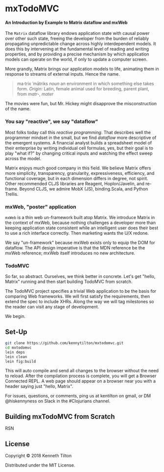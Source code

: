 # mxTodoMVC
#### An Introduction by Example to Matrix dataflow and mxWeb

The `Matrix` dataflow library endows application state with causal power over other such state, freeing the developer from the burden of reliably propagating unpredictable change across highly interdependent models. It does this by intervening at the fundamental level of reading and writing properties, and by providing a precise mechanism by which application models can operate on the world, if only to update a computer screen.

More grandly, Matrix brings our application models to life, animating them in response to streams of external inputs. Hence the name.

> ma·trix ˈmātriks *noun* an environment in which something else takes form. *Origin:* Latin, female animal used for breeding, parent plant, from *matr-*, *mater*

The movies were fun, but Mr. Hickey might disapprove the misconstruction of the name.

### You say "reactive", we say "dataflow"
Most folks today call this _reactive programming_. That describes well the programmer mindset in the small, but we find _dataflow_ more descriptive of the emergent systems. A financial analyst builds a spreadsheet model of their enterprise by writing individual cell formulas, yes, but their goal is to play "what if?" by changing critical inputs and watching the effect sweep across the model.

Matrix enjoys much good company in this field. We believe Matrix offers more simplicity, transparency, granularity, expressiveness, efficiency, and functional coverage, but in each dimension differs in degree, not spirit. Other recommended CLJS libraries are Reagent, Hoplon/Javelin, and re-frame. Beyond CLJS, we admire MobX (JS), binding.Scala, and Python Trellis.

### mxWeb, "poster" application
`mxWeb` is a thin web un-framework built atop Matrix. We introduce Matrix in the context of mxWeb, because nothing challenges a developer more than keeping application state consistent while an intelligent user does their best to use a rich interface correctly. Then marketing wants the U/X redone.

We say "un-framework" because mxWeb  exists only to equip the DOM for dataflow. The API design imperative is that the MDN reference be the mxWeb reference; mxWeb itself introduces no new architecture.

### TodoMVC
So far, so abstract. Ourselves, we think better in concrete. Let's get "hello, Matrix" running and then start building TodoMVC from scratch. 

The TodoMVC project specifies a trivial Web application to be the basis for comparing Web frameworks. We will first satisfy the requirements, then extend the spec to include XHRs. Along the way we will tag milestones so the reader can visit any stage of development.

We begin.

## Set-Up

````bash
git clone https://github.com/kennytilton/mxtodomvc.git
cd mxtodomvc
lein deps
lein clean
lein fig:build
````
This will auto compile and send all changes to the browser without the need to reload. After the compilation process is complete, you will get a Browser Connected REPL. A web page should appear on a browser near you with a header saying just "hello, Matrix". 

For issues, questions, or comments, ping us at kentilton on gmail, or DM @hiskennyness on Slack in the #Clojurians channel.

## Building mxTodoMVC from Scratch
RSN

## License

Copyright © 2018 Kenneth Tilton

Distributed under the MIT License.
